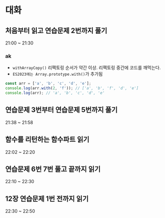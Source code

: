# 대화

## 처음부터 읽고 연습문제 2번까지 풀기

21:00 ~ 21:30

### ak

- `withArrayCopy()` 리팩토링 순서가 약간 이상. 리팩토링 중간에 코드를 깨먹는다.
- `ES2023에는 Array.prototype.with()`가 추가됨

```javascript
const arr = ['a', 'b', 'c', 'd', 'e'];
console.log(arr.with(2, 'f')); // ['a', 'b', 'f', 'd', 'e']
console.log(arr); // 'a', 'b', 'c', 'd', 'e'
```

## 연습문제 3번부터 연습문제 5번까지 풀기

21:38 ~ 21:58

## 함수를 리턴하는 함수파트 읽기

22:02 ~ 22:20

## 연습문제 6번 7번 풀고 끝까지 읽기

22:10 ~ 22:30

## 12장 연습문제 1번 전까지 읽기
22:30 ~ 22:50
